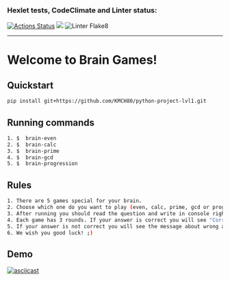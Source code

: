 ### Hexlet tests, CodeClimate and Linter status:
[![Actions Status](https://github.com/KMCH80/python-project-lvl1/workflows/hexlet-check/badge.svg)](https://github.com/KMCH80/python-project-lvl1/actions)
<a href="https://codeclimate.com/github/KMCH80/python-project-lvl1/maintainability"><img src="https://api.codeclimate.com/v1/badges/191b13b46ba31919513d/maintainability" /></a>
![Linter Flake8](https://github.com/KMCH80/python-project-lvl1/workflows/Linter%20Flake8/badge.svg)

---

# Welcome to Brain Games!      

## Quickstart
```bash
pip install git+https://github.com/KMCH80/python-project-lvl1.git
```

## Running commands
```bash
1. $  brain-even
2. $  brain-calc
3. $  brain-prime
4. $  brain-gcd
5. $  brain-progression
```

## Rules
```bash
1. There are 5 games special for your brain. 
2. Choose which one do you want to play (even, calc, prime, gcd or progression) and run command.
3. After running you should read the question and write in console right answer.
4. Each game has 3 rounds. If your answer is correct you will see "Correct!" and than next question.
5. If your answer is not correct you will see the message about wrong answer and game over
6. We wish you good luck! ;)
```

## Demo
[![asciicast](https://asciinema.org/a/8Ie7xqdrMOqts6AHxgx2KIzf0.svg)](https://asciinema.org/a/8Ie7xqdrMOqts6AHxgx2KIzf0)
